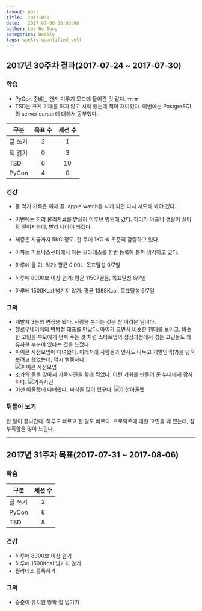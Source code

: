 ```yaml
---
layout: post
title:  2017-W30
date:   2017-07-30 00:00:00
author: Lee Ho Sung
categories: Weekly
tags: weekly quantified_self
---
```


## 2017년 30주차 결과(2017-07-24 ~ 2017-07-30)

### 학습

* PyCon 준비는 왠지 미루기 모드에 들어간 것 같다. ㅠ.ㅠ 
* TSD는 크게 기대를 하지 않고 시작 했는데 책이 재미있다.  이번에는 PostgreSQL의 server cursor에 대해서 공부했다.

| 구분                                        | 목표 수 | 세션 수 |
| ------------------------------------------- |:-------:|:-------:|
| 글 쓰기                                     | 2       | 1       |
| 책 읽기                                     | 0       | 3       |
| TSD                                         | 6       | 10      |
| PyCon                                       | 4       | 0       |

### 건강 

* 물 먹기 기록은 이제 끝. apple watch를 사게 되면 다시 시도해 봐야 겠다.
* 이번에는 허리 물리치료를 받으러 미루던 병원에 갔다. 허리가 아프니 생활이 질이 확 떨어지는데, 빨리 나아야 되겠다.
* 체중은 지금까지 5KG 정도. 한 주에 1KG 씩 꾸준히 감량하고 있다.
* 아파트 피트니스센터에서 하는 필라테스를 한번 등록해 볼까 생각하고 있다.

* 하루에 물 2L 먹기: 평균 0.00L, 목표달성 0/7일
* 하루에 8000보 이상 걷기: 평균 11507걸음, 목표달성 6/7일
* 하루에 1500Kcal 넘기지 않기: 평균 1388Kcal, 목표달성 6/7일

### 그외

* 개발자 3분의 면접을 봤다. 사람을 본다는 것은 참 어려운 일이다. 
* 헬로우네이처의 박병철 대표를 만났다. 아이가 크면서 비슷한 행태를 보이고, 비슷한 고민을 부모에게 던져 주는 것 처럼 스타트업의 성장과정에서 겪는 고민들도 꽤 유사한 부분이 있다는 것을 느꼈다. 
* 파이콘 사전모임에 다녀왔다. 이래저래 사람들과 인사도 나누고 개발인맥(?)을 넓혀 보려고 했었는데, 역시 뻘쭘하다.  
![파이콘 사전모임](/assets/2017-W30-1.jpg)
* 조카의 돌을 맞아서 가족사진을 함께 찍었다. 이런 기회를 만들어 준 누나에게 감사하다.
![가족사진](/assets/2017-W30-2.jpg)
* 이천 아울렛에 다녀왔다. 짜식들 많이 컸구나.
![이천아울렛](/assets/2017-W30-3.jpg)

### 뒤돌아 보기

한 달이 끝나간다. 하루도 빠르고 한 달도 빠르다. 프로덕트에 대한 고민을 꽤 했는데, 참 부족함을 많이 느낀다.

---

## 2017년 31주차 목표(2017-07-31 ~ 2017-08-06)

### 학습

| 구분                                        | 세션 수 |
| ------------------------------------------- |:-------:|
| 글 쓰기                                     | 2       |
| PyCon                                       | 8       |
| TSD                                         | 8       |

### 건강

* 하루에 8000보 이상 걷기
* 하루에 1500Kcal 넘기지 않기 
* 필라테스 등록하기

### 그외

* 승준이 유치원 방학 잘 넘기기
